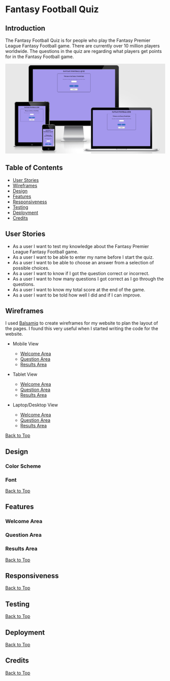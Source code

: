 # Fantasy Football Quiz

## Introduction

The Fantasy Football Quiz is for people who play the Fantasy Premier League Fantasy Football game. There are currently over 10 million players worldwide. The questions in the quiz are regarding what players get points for in the Fantasy Football game.

![Am I Responsive view of website](documentation/testing/am-i-responsive.png)

## Table of Contents

* [User Stories](#user-stories)
* [Wireframes](#wireframes)
* [Design](#design)
* [Features](#features)
* [Responsiveness](#responsiveness)
* [Testing](#testing)
* [Deployment](#deployment)
* [Credits](#credits)

## User Stories

* As a user I want to test my knowledge about the Fantasy Premier League Fantasy Football game.
* As a user I want to be able to enter my name before I start the quiz.
* As a user I want to be able to choose an answer from a selection of possible choices.
* As a user I want to know if I got the question correct or incorrect.
* As a user I want to how many questions I got correct as I go through the questions.
* As a user I want to know my total score at the end of the game.
* As a user I want to be told how well I did and if I can improve.

## Wireframes

I used [Balsamiq](https://balsamiq.com/) to create wireframes for my website to plan the layout of the pages. I found this very useful when I started writing the code for the website.

* Mobile View

  * [Welcome Area](documentation/wireframes/mobile-welcome-area.png)
  * [Question Area](documentation/wireframes/mobile-question-area.png)
  * [Results Area](documentation/wireframes/mobile-result-area.png)

* Tablet View

  * [Welcome Area](documentation/wireframes/tablet-welcome-area.png)
  * [Question Area](documentation/wireframes/tablet-question-area.png)
  * [Results Area](documentation/wireframes/tablet-result-area.png)

* Laptop/Desktop View

  * [Welcome Area](documentation/wireframes/desktop-welcome-area.png)
  * [Question Area](documentation/wireframes/desktop-question-area.png)
  * [Results Area](documentation/wireframes/desktop-result-area.png)

[Back to Top](#fantasy-football-quiz)

## Design

### Color Scheme

### Font

[Back to Top](#fantasy-football-quiz)

## Features

### Welcome Area

### Question Area

### Results Area

[Back to Top](#fantasy-football-quiz)

## Responsiveness

[Back to Top](#fantasy-football-quiz)

## Testing

[Back to Top](#fantasy-football-quiz)

## Deployment

[Back to Top](#fantasy-football-quiz)

## Credits

[Back to Top](#fantasy-football-quiz)
